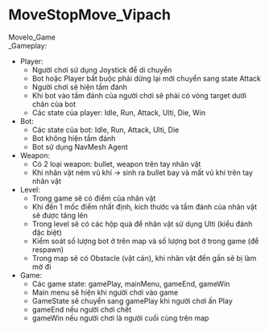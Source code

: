 # MoveStopMove_Vipach
MoveIo_Game <br>
_Gameplay:
- Player:
    + Người chơi sử dụng Joystick để di chuyển
    + Bot hoặc Player bắt buộc phải dừng lại mới chuyển sang state Attack
    + Người chơi sẽ hiện tầm đánh
    + Khi bot vào tầm đánh của người chơi sẽ phải có vòng target dưới chân của bot
    + Các state của player: Idle, Run, Attack, Ulti, Die, Win
- Bot:
    + Các state của bot: Idle, Run, Attack, Ulti, Die
    + Bot không hiện tầm đánh
    + Bot sử dụng NavMesh Agent
- Weapon:
    + Có 2 loại weapon: bullet, weapon trên tay nhân vật
    + Khi nhân vật ném vũ khí -> sinh ra bullet bay và mất vũ khí trên tay nhân vật
- Level:
    + Trong game sẽ có điểm của nhân vật
    + Khi đến 1 mốc điểm nhất định, kích thước và tầm đánh của nhân vật sẽ được tăng lên
    + Trong level sẽ có các hộp quà để nhân vật sử dụng Ulti (kiểu đánh đặc biệt)
    + Kiểm soát số lượng bot ở trên map và số lượng bot ở trong game (để respawn)
    + Trong map sẽ có Obstacle (vật cản), khi nhân vật đến gần sẽ bị làm mờ đi
- Game:
    + Các game state: gamePlay, mainMenu, gameEnd, gameWin
    + Main menu sẽ hiện khi người chơi vào game
    + GameState sẽ chuyển sang gamePlay khi người chơi ấn Play
    + gameEnd nếu người chơi chết
    + gameWin nếu người chơi là người cuối cùng trên map
